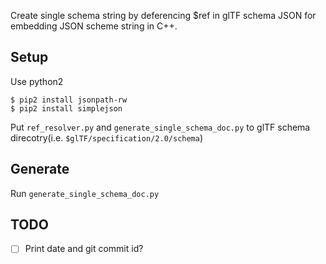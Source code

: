 Create single schema string by deferencing $ref in glTF schema JSON for embedding JSON scheme string in C++.

## Setup

Use python2

```
$ pip2 install jsonpath-rw
$ pip2 install simplejson
```

Put `ref_resolver.py` and `generate_single_schema_doc.py` to glTF schema direcotry(i.e. `$glTF/specification/2.0/schema`)

## Generate

Run `generate_single_schema_doc.py`

## TODO

* [ ] Print date and git commit id?
